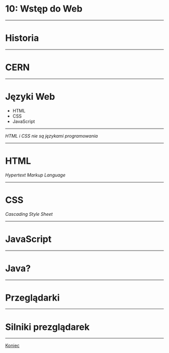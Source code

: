 <!-- .slide: data-background="#eee" -->
# 10: Wstęp do Web

------
# Historia

---
# CERN

------
<!-- .slide: data-autofragments -->
# Języki Web

- HTML
- CSS
- JavaScript

---
*HTML i CSS nie są językami programowania*

------
# HTML

*Hypertext Markup Language*

------
# CSS

*Cascading Style Sheet*

------
# JavaScript

---
# Java?

------
# Przeglądarki

------
# Silniki prezglądarek

------
[Koniec](./)

